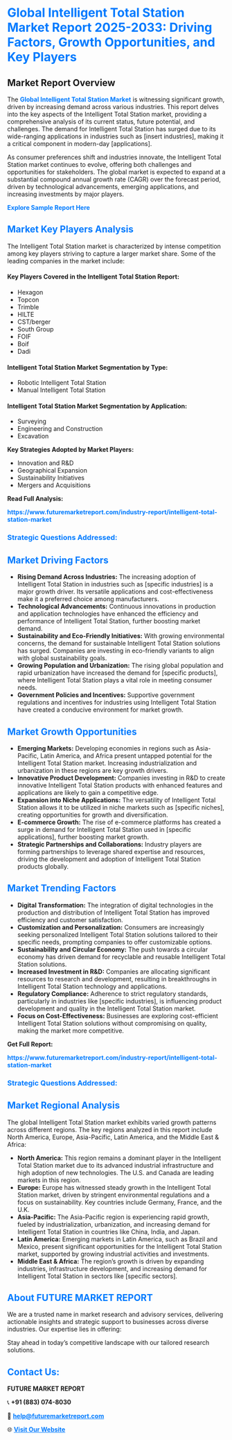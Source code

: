 <h1 style="color: #007BFF;">Global Intelligent Total Station Market Report 2025-2033: Driving Factors, Growth Opportunities, and Key Players</h1>

<section id="overview">
<h2>Market Report Overview</h2>
<p>The <a href="https://www.futuremarketreport.com/industry-report/intelligent-total-station-market" style="color: #007BFF; text-decoration: none;"><strong>Global Intelligent Total Station Market</strong></a> is witnessing significant growth, driven by increasing demand across various industries. This report delves into the key aspects of the Intelligent Total Station market, providing a comprehensive analysis of its current status, future potential, and challenges. The demand for Intelligent Total Station has surged due to its wide-ranging applications in industries such as [insert industries], making it a critical component in modern-day [applications].</p>
<p>As consumer preferences shift and industries innovate, the Intelligent Total Station market continues to evolve, offering both challenges and opportunities for stakeholders. The global market is expected to expand at a substantial compound annual growth rate (CAGR) over the forecast period, driven by technological advancements, emerging applications, and increasing investments by major players.</p>
</section>

<section id="overview">
<p><a href="https://www.futuremarketreport.com/request-sample/reportId=42867" style="color: #007BFF; text-decoration: none;"><strong>Explore Sample Report Here</strong></a></p>
</section>

<section id="key-players">
<h2 style="color: #007BFF;">Market Key Players Analysis</h2>
<p>The Intelligent Total Station market is characterized by intense competition among key players striving to capture a larger market share. Some of the leading companies in the market include:</p>
<h4>Key Players Covered in the Intelligent Total Station Report:</h4>
<ul><li>Hexagon</li><li>Topcon</li><li>Trimble</li><li>HILTE</li><li>CST/berger</li><li>South Group</li><li>FOIF</li><li>Boif</li><li>Dadi</li></ul>
<h4>Intelligent Total Station Market Segmentation by Type:</h4>
<ul><li>Robotic Intelligent Total Station</li><li>Manual Intelligent Total Station</li></ul>

<h4>Intelligent Total Station Market Segmentation by Application:</h4>
<ul><li>Surveying</li><li>Engineering and Construction</li><li>Excavation</li></ul>
<p><strong>Key Strategies Adopted by Market Players:</strong></p>
<ul>
<li>Innovation and R&D</li>
<li>Geographical Expansion</li>
<li>Sustainability Initiatives</li>
<li>Mergers and Acquisitions</li>
</ul>
</section>

<section>
<p><strong>Read Full Analysis: </strong></p><a href="https://www.futuremarketreport.com/industry-report/intelligent-total-station-market" style="color: #007BFF; text-decoration: none;"><strong>https://www.futuremarketreport.com/industry-report/intelligent-total-station-market</strong></a>
<h3 style="color: #007BFF;">Strategic Questions Addressed:</h3>
</section>

<section id="driving-factors">
<h2 style="color: #007BFF;">Market Driving Factors</h2>
<ul>
<li><strong>Rising Demand Across Industries:</strong> The increasing adoption of Intelligent Total Station in industries such as [specific industries] is a major growth driver. Its versatile applications and cost-effectiveness make it a preferred choice among manufacturers.</li>
<li><strong>Technological Advancements:</strong> Continuous innovations in production and application technologies have enhanced the efficiency and performance of Intelligent Total Station, further boosting market demand.</li>
<li><strong>Sustainability and Eco-Friendly Initiatives:</strong> With growing environmental concerns, the demand for sustainable Intelligent Total Station solutions has surged. Companies are investing in eco-friendly variants to align with global sustainability goals.</li>
<li><strong>Growing Population and Urbanization:</strong> The rising global population and rapid urbanization have increased the demand for [specific products], where Intelligent Total Station plays a vital role in meeting consumer needs.</li>
<li><strong>Government Policies and Incentives:</strong> Supportive government regulations and incentives for industries using Intelligent Total Station have created a conducive environment for market growth.</li>
</ul>
</section>

<section id="growth-opportunities">
<h2 style="color: #007BFF;">Market Growth Opportunities</h2>
<ul>
<li><strong>Emerging Markets:</strong> Developing economies in regions such as Asia-Pacific, Latin America, and Africa present untapped potential for the Intelligent Total Station market. Increasing industrialization and urbanization in these regions are key growth drivers.</li>
<li><strong>Innovative Product Development:</strong> Companies investing in R&D to create innovative Intelligent Total Station products with enhanced features and applications are likely to gain a competitive edge.</li>
<li><strong>Expansion into Niche Applications:</strong> The versatility of Intelligent Total Station allows it to be utilized in niche markets such as [specific niches], creating opportunities for growth and diversification.</li>
<li><strong>E-commerce Growth:</strong> The rise of e-commerce platforms has created a surge in demand for Intelligent Total Station used in [specific applications], further boosting market growth.</li>
<li><strong>Strategic Partnerships and Collaborations:</strong> Industry players are forming partnerships to leverage shared expertise and resources, driving the development and adoption of Intelligent Total Station products globally.</li>
</ul>
</section>

<section id="trending-factors">
<h2 style="color: #007BFF;">Market Trending Factors</h2>
<ul>
<li><strong>Digital Transformation:</strong> The integration of digital technologies in the production and distribution of Intelligent Total Station has improved efficiency and customer satisfaction.</li>
<li><strong>Customization and Personalization:</strong> Consumers are increasingly seeking personalized Intelligent Total Station solutions tailored to their specific needs, prompting companies to offer customizable options.</li>
<li><strong>Sustainability and Circular Economy:</strong> The push towards a circular economy has driven demand for recyclable and reusable Intelligent Total Station solutions.</li>
<li><strong>Increased Investment in R&D:</strong> Companies are allocating significant resources to research and development, resulting in breakthroughs in Intelligent Total Station technology and applications.</li>
<li><strong>Regulatory Compliance:</strong> Adherence to strict regulatory standards, particularly in industries like [specific industries], is influencing product development and quality in the Intelligent Total Station market.</li>
<li><strong>Focus on Cost-Effectiveness:</strong> Businesses are exploring cost-efficient Intelligent Total Station solutions without compromising on quality, making the market more competitive.</li>
</ul>
</section>

<section>
<p><strong>Get Full Report: </strong></p><a href="https://www.futuremarketreport.com/industry-report/intelligent-total-station-market" style="color: #007BFF; text-decoration: none;"><strong>https://www.futuremarketreport.com/industry-report/intelligent-total-station-market</strong></a>
<h3 style="color: #007BFF;">Strategic Questions Addressed:</h3>
</section>


<section id="regional-analysis">
<h2 style="color: #007BFF;">Market Regional Analysis</h2>
<p>The global Intelligent Total Station market exhibits varied growth patterns across different regions. The key regions analyzed in this report include North America, Europe, Asia-Pacific, Latin America, and the Middle East & Africa:</p>
<ul>
<li><strong>North America:</strong> This region remains a dominant player in the Intelligent Total Station market due to its advanced industrial infrastructure and high adoption of new technologies. The U.S. and Canada are leading markets in this region.</li>
<li><strong>Europe:</strong> Europe has witnessed steady growth in the Intelligent Total Station market, driven by stringent environmental regulations and a focus on sustainability. Key countries include Germany, France, and the U.K.</li>
<li><strong>Asia-Pacific:</strong> The Asia-Pacific region is experiencing rapid growth, fueled by industrialization, urbanization, and increasing demand for Intelligent Total Station in countries like China, India, and Japan.</li>
<li><strong>Latin America:</strong> Emerging markets in Latin America, such as Brazil and Mexico, present significant opportunities for the Intelligent Total Station market, supported by growing industrial activities and investments.</li>
<li><strong>Middle East & Africa:</strong> The region’s growth is driven by expanding industries, infrastructure development, and increasing demand for Intelligent Total Station in sectors like [specific sectors].</li>
</ul>
</section>

<footer>
<h2 style="color: #007BFF;">About FUTURE MARKET REPORT</h2>
<p>We are a trusted name in market research and advisory services, delivering actionable insights and strategic support to businesses across diverse industries. Our expertise lies in offering:</p>

<p>Stay ahead in today’s competitive landscape with our tailored research solutions.</p>

<h2 style="color: #007BFF;">Contact Us:</h2>
<p><strong>FUTURE MARKET REPORT</strong></p>
<p>📞 <strong>+91 (883) 074-8030</strong></p>
<p>📧 <strong><a href="mailto:help@futuremarketreport.com" style="color: #007BFF;">help@futuremarketreport.com</a></strong></p>
<p>🌐 <strong><a href="https://www.futuremarketreport.com/" style="color: #007BFF;">Visit Our Website</a></strong></p>
</footer>